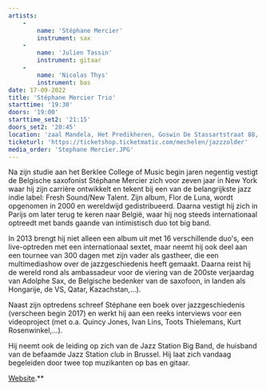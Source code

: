 ```yaml
---
artists:
    -
        name: 'Stéphane Mercier'
        instrument: sax
    -
        name: 'Julien Tassin'
        instrument: gitaar
    -
        name: 'Nicolas Thys'
        instrument: bas
date: 17-09-2022
title: 'Stéphane Mercier Trio'
starttime: '19:30'
doors: '19:00'
starttime_set2: '21:15'
doors_set2: '20:45'
location: 'zaal Mandela, Het Predikheren, Goswin De Stassartstraat 88, 2800 Mechelen'
ticketurl: 'https://ticketshop.ticketmatic.com/mechelen/jazzzolder'
media_order: 'Stephane Mercier.JPG'
---
```


Na zijn studie aan het Berklee College of Music begin jaren negentig vestigt de Belgische saxofonist Stéphane 
Mercier zich voor zeven jaar in New York waar hij zijn carrière ontwikkelt en tekent bij een van de belangrijkste 
jazz indie label: Fresh Sound/New Talent. Zijn album, Flor de Luna, wordt opgenomen in 2000 en wereldwijd gedistribueerd.
Daarna vestigt hij zich in Parijs om later terug te keren naar België, waar hij nog steeds internationaal optreedt met 
bands gaande van intimistisch duo tot big band. 

In 2013 brengt hij niet alleen een album uit met 16 verschillende duo's, een live-optreden met een internationaal sextet, 
maar neemt hij ook deel aan een tournee van 300 dagen met zijn vader als gastheer, die een multimediashow over de 
jazzgeschiedenis heeft gemaakt. Daarna reist hij de wereld rond als ambassadeur voor de viering van de 200ste verjaardag 
van Adolphe Sax, de Belgische bedenker van de saxofoon, in landen als Hongarije, de VS, Qatar, Kazachstan,...). 

Naast zijn optredens schreef Stéphane een boek over jazzgeschiedenis (verscheen begin 2017) en werkt hij aan een reeks 
interviews voor een videoproject (met o.a. Quincy Jones, Ivan Lins, Toots Thielemans, Kurt Rosenwinkel,...). 

Hij neemt ook de leiding op zich van de Jazz Station Big Band, de huisband van de befaamde Jazz Station club in Brussel.
Hij laat zich vandaag begeleiden door twee top muzikanten op bas en gitaar.

[Website](https://www.stephanemerciermusic.com/).**
